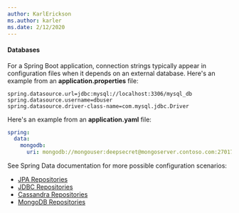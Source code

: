```yaml
---
author: KarlErickson
ms.author: karler
ms.date: 2/12/2020
---
```


#### Databases

For a Spring Boot application, connection strings typically appear in configuration files when it depends on an external database.  Here's an example from an **application.properties** file:

```properties
spring.datasource.url=jdbc:mysql://localhost:3306/mysql_db
spring.datasource.username=dbuser
spring.datasource.driver-class-name=com.mysql.jdbc.Driver
```

Here's an example from an **application.yaml** file:

```yaml
spring:
  data:
    mongodb:
      uri: mongodb://mongouser:deepsecret@mongoserver.contoso.com:27017
```

See Spring Data documentation for more possible configuration scenarios:

* [JPA Repositories](https://docs.spring.io/spring-data/jpa/docs/current-SNAPSHOT/reference/html/#jpa.repositories)
* [JDBC Repositories](https://docs.spring.io/spring-data/jdbc/docs/current-SNAPSHOT/reference/html/#jdbc.repositories)
* [Cassandra Repositories](https://docs.spring.io/spring-data/cassandra/docs/current-SNAPSHOT/reference/html/#cassandra.repositories)
* [MongoDB Repositories](https://docs.spring.io/spring-data/mongodb/docs/current-SNAPSHOT/reference/html/#mongodb.repositories)
